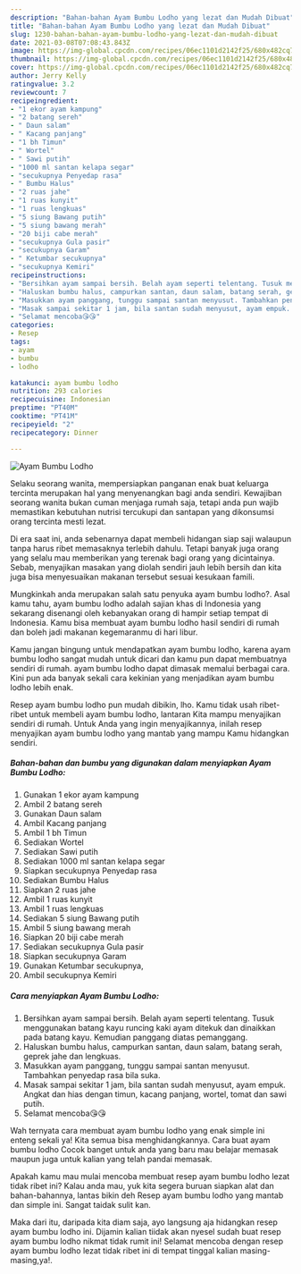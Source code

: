 ```yaml
---
description: "Bahan-bahan Ayam Bumbu Lodho yang lezat dan Mudah Dibuat"
title: "Bahan-bahan Ayam Bumbu Lodho yang lezat dan Mudah Dibuat"
slug: 1230-bahan-bahan-ayam-bumbu-lodho-yang-lezat-dan-mudah-dibuat
date: 2021-03-08T07:08:43.843Z
image: https://img-global.cpcdn.com/recipes/06ec1101d2142f25/680x482cq70/ayam-bumbu-lodho-foto-resep-utama.jpg
thumbnail: https://img-global.cpcdn.com/recipes/06ec1101d2142f25/680x482cq70/ayam-bumbu-lodho-foto-resep-utama.jpg
cover: https://img-global.cpcdn.com/recipes/06ec1101d2142f25/680x482cq70/ayam-bumbu-lodho-foto-resep-utama.jpg
author: Jerry Kelly
ratingvalue: 3.2
reviewcount: 7
recipeingredient:
- "1 ekor ayam kampung"
- "2 batang sereh"
- " Daun salam"
- " Kacang panjang"
- "1 bh Timun"
- " Wortel"
- " Sawi putih"
- "1000 ml santan kelapa segar"
- "secukupnya Penyedap rasa"
- " Bumbu Halus"
- "2 ruas jahe"
- "1 ruas kunyit"
- "1 ruas lengkuas"
- "5 siung Bawang putih"
- "5 siung bawang merah"
- "20 biji cabe merah"
- "secukupnya Gula pasir"
- "secukupnya Garam"
- " Ketumbar secukupnya"
- "secukupnya Kemiri"
recipeinstructions:
- "Bersihkan ayam sampai bersih. Belah ayam seperti telentang. Tusuk menggunakan batang kayu runcing kaki ayam ditekuk dan dinaikkan pada batang kayu. Kemudian panggang diatas pemanggang."
- "Haluskan bumbu halus, campurkan santan, daun salam, batang serah, geprek jahe dan lengkuas."
- "Masukkan ayam panggang, tunggu sampai santan menyusut. Tambahkan penyedap rasa bila suka."
- "Masak sampai sekitar 1 jam, bila santan sudah menyusut, ayam empuk. Angkat dan hias dengan timun, kacang panjang, wortel, tomat dan sawi putih."
- "Selamat mencoba😘😘"
categories:
- Resep
tags:
- ayam
- bumbu
- lodho

katakunci: ayam bumbu lodho 
nutrition: 293 calories
recipecuisine: Indonesian
preptime: "PT40M"
cooktime: "PT41M"
recipeyield: "2"
recipecategory: Dinner

---
```



![Ayam Bumbu Lodho](https://img-global.cpcdn.com/recipes/06ec1101d2142f25/680x482cq70/ayam-bumbu-lodho-foto-resep-utama.jpg)

Selaku seorang wanita, mempersiapkan panganan enak buat keluarga tercinta merupakan hal yang menyenangkan bagi anda sendiri. Kewajiban seorang  wanita bukan cuman menjaga rumah saja, tetapi anda pun wajib memastikan kebutuhan nutrisi tercukupi dan santapan yang dikonsumsi orang tercinta mesti lezat.

Di era  saat ini, anda sebenarnya dapat membeli hidangan siap saji walaupun tanpa harus ribet memasaknya terlebih dahulu. Tetapi banyak juga orang yang selalu mau memberikan yang terenak bagi orang yang dicintainya. Sebab, menyajikan masakan yang diolah sendiri jauh lebih bersih dan kita juga bisa menyesuaikan makanan tersebut sesuai kesukaan famili. 



Mungkinkah anda merupakan salah satu penyuka ayam bumbu lodho?. Asal kamu tahu, ayam bumbu lodho adalah sajian khas di Indonesia yang sekarang disenangi oleh kebanyakan orang di hampir setiap tempat di Indonesia. Kamu bisa membuat ayam bumbu lodho hasil sendiri di rumah dan boleh jadi makanan kegemaranmu di hari libur.

Kamu jangan bingung untuk mendapatkan ayam bumbu lodho, karena ayam bumbu lodho sangat mudah untuk dicari dan kamu pun dapat membuatnya sendiri di rumah. ayam bumbu lodho dapat dimasak memalui berbagai cara. Kini pun ada banyak sekali cara kekinian yang menjadikan ayam bumbu lodho lebih enak.

Resep ayam bumbu lodho pun mudah dibikin, lho. Kamu tidak usah ribet-ribet untuk membeli ayam bumbu lodho, lantaran Kita mampu menyajikan sendiri di rumah. Untuk Anda yang ingin menyajikannya, inilah resep menyajikan ayam bumbu lodho yang mantab yang mampu Kamu hidangkan sendiri.

<!--inarticleads1-->

##### Bahan-bahan dan bumbu yang digunakan dalam menyiapkan Ayam Bumbu Lodho:

1. Gunakan 1 ekor ayam kampung
1. Ambil 2 batang sereh
1. Gunakan  Daun salam
1. Ambil  Kacang panjang
1. Ambil 1 bh Timun
1. Sediakan  Wortel
1. Sediakan  Sawi putih
1. Sediakan 1000 ml santan kelapa segar
1. Siapkan secukupnya Penyedap rasa
1. Sediakan  Bumbu Halus
1. Siapkan 2 ruas jahe
1. Ambil 1 ruas kunyit
1. Ambil 1 ruas lengkuas
1. Sediakan 5 siung Bawang putih
1. Ambil 5 siung bawang merah
1. Siapkan 20 biji cabe merah
1. Sediakan secukupnya Gula pasir
1. Siapkan secukupnya Garam
1. Gunakan  Ketumbar secukupnya,
1. Ambil secukupnya Kemiri




<!--inarticleads2-->

##### Cara menyiapkan Ayam Bumbu Lodho:

1. Bersihkan ayam sampai bersih. Belah ayam seperti telentang. Tusuk menggunakan batang kayu runcing kaki ayam ditekuk dan dinaikkan pada batang kayu. Kemudian panggang diatas pemanggang.
1. Haluskan bumbu halus, campurkan santan, daun salam, batang serah, geprek jahe dan lengkuas.
1. Masukkan ayam panggang, tunggu sampai santan menyusut. Tambahkan penyedap rasa bila suka.
1. Masak sampai sekitar 1 jam, bila santan sudah menyusut, ayam empuk. Angkat dan hias dengan timun, kacang panjang, wortel, tomat dan sawi putih.
1. Selamat mencoba😘😘




Wah ternyata cara membuat ayam bumbu lodho yang enak simple ini enteng sekali ya! Kita semua bisa menghidangkannya. Cara buat ayam bumbu lodho Cocok banget untuk anda yang baru mau belajar memasak maupun juga untuk kalian yang telah pandai memasak.

Apakah kamu mau mulai mencoba membuat resep ayam bumbu lodho lezat tidak ribet ini? Kalau anda mau, yuk kita segera buruan siapkan alat dan bahan-bahannya, lantas bikin deh Resep ayam bumbu lodho yang mantab dan simple ini. Sangat taidak sulit kan. 

Maka dari itu, daripada kita diam saja, ayo langsung aja hidangkan resep ayam bumbu lodho ini. Dijamin kalian tiidak akan nyesel sudah buat resep ayam bumbu lodho nikmat tidak rumit ini! Selamat mencoba dengan resep ayam bumbu lodho lezat tidak ribet ini di tempat tinggal kalian masing-masing,ya!.


